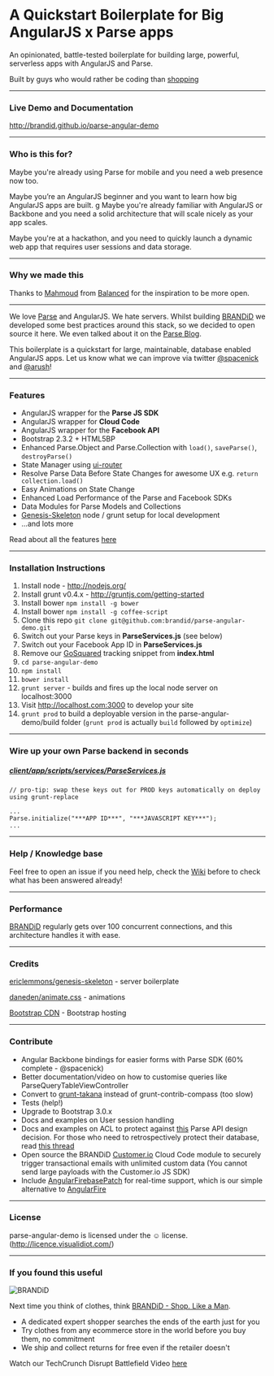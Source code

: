 # A Quickstart Boilerplate for Big AngularJS x Parse apps


An opinionated, battle-tested boilerplate for building large, powerful, serverless apps with AngularJS and Parse.



Built by guys who would rather be coding than [shopping](http://www.getbrandid.com)

------

### Live Demo and Documentation


<http://brandid.github.io/parse-angular-demo>


------
### Who is this for?
Maybe you're already using Parse for mobile and you need a web presence now too.

Maybe you’re an AngularJS beginner and you want to learn how big AngularJS apps are built.
g
Maybe you're already familiar with AngularJS or Backbone and you need a solid architecture that will scale nicely as your app scales.

Maybe you're at a hackathon, and you need to quickly launch a dynamic web app that requires user sessions and data storage.


------

### Why we made this

Thanks to [Mahmoud](https://twitter.com/mahmoudimus) from [Balanced](https://github.com/balanced) for the inspiration to be more open.

-------

We love [Parse](http://parse.com) and AngularJS. We hate servers. Whilst building [BRANDiD](http://www.getbrandid.com) we developed some best practices around this stack, so we decided to open source it here. We even talked about it on the [Parse Blog](http://blog.parse.com/2013/10/17/guest-post-parse-x-angular-js-boilerplate/).

This boilerplate is a quickstart for large, maintainable, database enabled AngularJS apps. Let us know what we can improve via twitter [@spacenick](http://www.twitter.com/spacenick) and [@arush](http://www.twitter.com/arush)!

------
### Features
* AngularJS wrapper for the **Parse JS SDK**
* AngularJS wrapper for **Cloud Code**
* AngularJS wrapper for the **Facebook API**
* Bootstrap 2.3.2 + HTML5BP
* Enhanced Parse.Object and Parse.Collection with `load()`, `saveParse()`, `destroyParse()`
* State Manager using [ui-router](https://github.com/angular-ui/ui-router)
* Resolve Parse Data Before State Changes for awesome UX e.g. `return collection.load()`
* Easy Animations on State Change
* Enhanced Load Performance of the Parse and Facebook SDKs
* Data Modules for Parse Models and Collections
* [Genesis-Skeleton](https://github.com/ericclemmons/genesis-skeleton) node / grunt setup for local development
* …and lots more

Read about all the features [here](http://brandid.github.io/parse-angular-demo/#/features)

------

### Installation Instructions

1. Install node - http://nodejs.org/
1. Install grunt v0.4.x - http://gruntjs.com/getting-started
1. Install bower `npm install -g bower`
1. Install bower `npm install -g coffee-script`
1. Clone this repo `git clone git@github.com:brandid/parse-angular-demo.git`
1. Switch out your Parse keys in **ParseServices.js** (see below)
1. Switch out your Facebook App ID in **ParseServices.js**
1. Remove our [GoSquared](www.gosquared.com) tracking snippet from **index.html**
1. `cd parse-angular-demo`
1. `npm install`
1. `bower install`
1. `grunt server` - builds and fires up the local node server on localhost:3000
1. Visit http://localhost.com:3000 to develop your site
1. `grunt prod` to build a deployable version in the parse-angular-demo/build folder (`grunt prod` is actually `build` followed by `optimize`)

------
### Wire up your own Parse backend in seconds
##### [client/app/scripts/services/ParseServices.js](https://github.com/brandid/parse-angular-demo/blob/master/client/app/scripts/services/ParseServices.js)

    // pro-tip: swap these keys out for PROD keys automatically on deploy using grunt-replace
    
    ...
    Parse.initialize("***APP ID***", "***JAVASCRIPT KEY***");
    ...

------
### Help / Knowledge base

Feel free to open an issue if you need help, check the [Wiki](https://github.com/brandid/parse-angular-demo/wiki/Knowledge-base) before to check what has been answered already!

------
### Performance
[BRANDiD](https://www.getbrandid.com/) regularly gets over 100 concurrent connections, and this architecture handles it with ease.

------

### Credits

[ericlemmons/genesis-skeleton](https://github.com/ericclemmons/genesis-skeleton) - server boilerplate

[daneden/animate.css](https://github.com/daneden/animate.css) - animations

[Bootstrap CDN](http://www.bootstrapcdn.com/) - Bootstrap hosting

------

### Contribute

* Angular Backbone bindings for easier forms with Parse SDK (60% complete - @spacenick)
* Better documentation/video on how to customise queries like ParseQueryTableViewController
* Convert to [grunt-takana](https://github.com/mechio/grunt-takana) instead of grunt-contrib-compass (too slow)
* Tests (help!)
* Upgrade to Bootstrap 3.0.x
* Docs and examples on User session handling
* Docs and examples on ACL to protect against [this](https://www.webniraj.com/2013/08/01/using-the-parse-javascript-sdk-be-careful/) Parse API design decision. For those who need to retrospectively protect their database, read [this thread](https://www.parse.com/questions/cant-update-user-acl-on-the-dashboard-cloud-code-w-master-key)
* Open source the BRANDiD [Customer.io](www.customer.io) Cloud Code module to securely trigger transactional emails with unlimited custom data (You cannot send large payloads with the Customer.io JS SDK)
* Include [AngularFirebasePatch](https://github.com/spacenick/angular-firebase-patch) for real-time support, which is our simple alternative to [AngularFire](www.angularfire.com)

------

### License
parse-angular-demo is licensed under the &#9786; license. (http://licence.visualidiot.com/)


------

### If you found this useful


![BRANDiD](https://d2asqqdjv2zbgw.cloudfront.net/logos/header-logo.png)

Next time you think of clothes,  think [BRANDiD - Shop. Like a Man](https://www.getbrandid.com).



* A dedicated expert shopper searches the ends of the earth just for you
* Try clothes from any ecommerce store in the world before you buy them, no commitment
* We ship and collect returns for free even if the retailer doesn't

Watch our TechCrunch Disrupt Battlefield Video [here](http://techcrunch.com/2013/09/10/dude-friendly-e-commerce-site-brandid-rolls-out-personal-shopping-for-guys-at-techcrunch-disrupt/)


